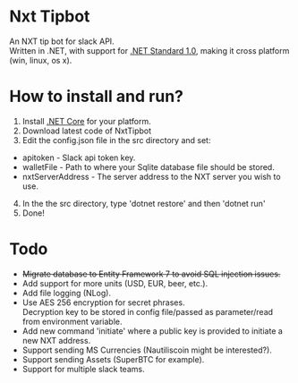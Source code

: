 # Nxt Tipbot
An NXT tip bot for slack API.  
Written in .NET, with support for [.NET Standard 1.0](https://docs.microsoft.com/en-us/dotnet/articles/standard/library), making it cross platform (win, linux, os x).

# How to install and run?
1. Install [.NET Core](https://www.microsoft.com/net/core) for your platform.
2. Download latest code of NxtTipbot
3. Edit the config.json file in the src directory and set:
  * apitoken - Slack api token key.
  * walletFile - Path to where your Sqlite database file should be stored.
  * nxtServerAddress - The server address to the NXT server you wish to use.
4. In the the src directory, type 'dotnet restore' and then 'dotnet run'
5. Done!

# Todo
* ~~Migrate database to Entity Framework 7 to avoid SQL injection issues.~~
* Add support for more units (USD, EUR, beer, etc.).
* Add file logging (NLog).
* Use AES 256 encryption for secret phrases.  
  Decryption key to be stored in config file/passed as parameter/read from environment variable.
* Add new command 'initiate' where a public key is provided to initiate a new NXT address.
* Support sending MS Currencies (Nautiliscoin might be interested?).
* Support sending Assets (SuperBTC for example).
* Support for multiple slack teams.
